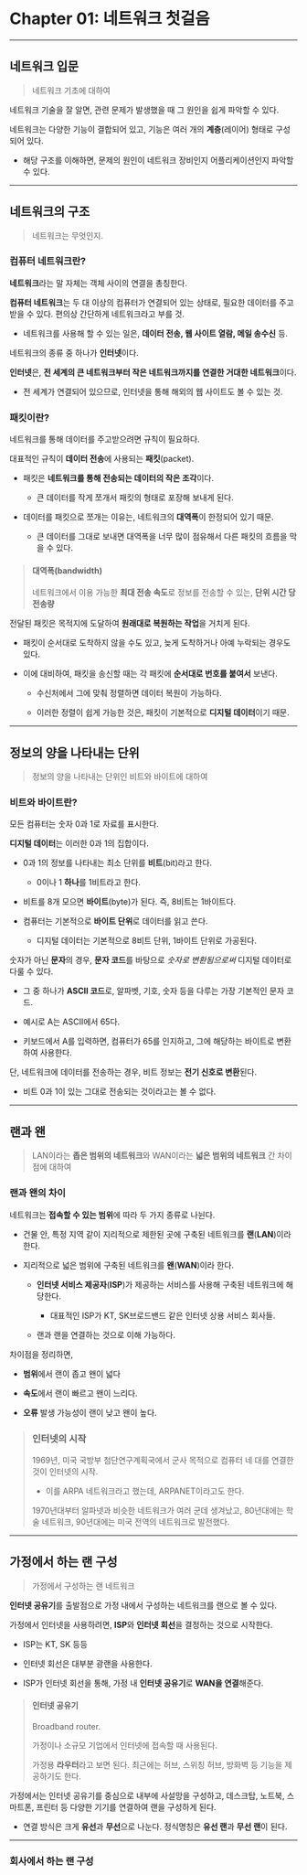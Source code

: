 # Chapter 01: 네트워크 첫걸음

---

## 네트워크 입문

> 네트워크 기초에 대하여

네트워크 기술을 잘 알면, 관련 문제가 발생했을 때 그 원인을 쉽게 파악할 수 있다.

네트워크는 다양한 기능이 결합되어 있고, 기능은 여러 개의 **계층**(레이어) 형태로 구성되어 있다.

- 해당 구조를 이해하면, 문제의 원인이 네트워크 장비인지 어플리케이션인지 파악할 수 있다.

---

## 네트워크의 구조

> 네트워크는 무엇인지.

### 컴퓨터 네트워크란?

**네트워크**라는 말 자체는 객체 사이의 연결을 총칭한다.

**컴퓨터 네트워크**는 두 대 이상의 컴퓨터가 연결되어 있는 상태로, 필요한 데이터를 주고 받을 수 있다. 편의상 간단하게 네트워크라고 부를 것.

- 네트워크를 사용해 할 수 있는 일은, **데이터 전송, 웹 사이트 열람, 메일 송수신** 등.

네트워크의 종류 중 하나가 **인터넷**이다.

**인터넷**은, **전 세계의 큰 네트워크부터 작은 네트워크까지를 연결한 거대한 네트워크**이다.

- 전 세계가 연결되어 있으므로, 인터넷을 통해 해외의 웹 사이트도 볼 수 있는 것.

### 패킷이란?

네트워크를 통해 데이터를 주고받으려면 규칙이 필요하다.

대표적인 규칙이 **데이터 전송**에 사용되는 **패킷**(packet).

- 패킷은 **네트워크를 통해 전송되는 데이터의 작은 조각**이다.
  
  - 큰 데이터를 작게 쪼개서 패킷의 형태로 포장해 보내게 된다.

- 데이터를 패킷으로 쪼개는 이유는, 네트워크의 **대역폭**이 한정되어 있기 때문.
  
  - 큰 데이터를 그대로 보내면 대역폭을 너무 많이 점유해서 다른 패킷의 흐름을 막을 수 있다.

> #### 대역폭(bandwidth)
> 
> 네트워크에서 이용 가능한 **최대 전송 속도**로 정보를 전송할 수 있는, **단위 시간 당 전송량**

전달된 패킷은 목적지에 도달하여 **원래대로 복원하는 작업**을 거치게 된다.

- 패킷이 순서대로 도착하지 않을 수도 있고, 늦게 도착하거나 아예 누락되는 경우도 있다.

- 이에 대비하여, 패킷을 송신할 때는 각 패킷에 **순서대로 번호를 붙여서** 보낸다.
  
  - 수신처에서 그에 맞춰 정렬하면 데이터 복원이 가능하다.
  
  - 이러한 정렬이 쉽게 가능한 것은, 패킷이 기본적으로 **디지털 데이터**이기 때문.

---

## 정보의 양을 나타내는 단위

> 정보의 양을 나타내는 단위인 비트와 바이트에 대하여

### 비트와 바이트란?

모든 컴퓨터는 숫자 0과 1로 자료를 표시한다.

**디지털 데이터**는 이러한 0과 1의 집합이다.

- 0과 1의 정보를 나타내는 최소 단위를 **비트**(bit)라고 한다.
  
  - 0이나 1 **하나**를 1비트라고 한다.

- 비트를 8개 모으면 **바이트**(byte)가 된다. 즉, 8비트는 1바이트다.

- 컴퓨터는 기본적으로 **바이트 단위**로 데이터를 읽고 쓴다.
  
  - 디지털 데이터는 기본적으로 8비트 단위, 1바이트 단위로 가공된다.

숫자가 아닌 **문자**의 경우, **문자 코드**를 바탕으로 *숫자로 변환됨으로써* 디지털 데이터로 다룰 수 있다.

- 그 중 하나가 **ASCII 코드**로, 알파벳, 기호, 숫자 등을 다루는 가장 기본적인 문자 코드.

- 예시로 A는 ASCII에서 65다.

- 키보드에서 A를 입력하면, 컴퓨터가 65를 인지하고, 그에 해당하는 바이트로 변환하여 사용한다.

단, 네트워크에 데이터를 전송하는 경우, 비트 정보는 **전기 신호로 변환**된다.

- 비트 0과 1이 있는 그대로 전송되는 것이라고는 볼 수 없다.

---

## 랜과 왠

> LAN이라는 **좁은 범위의 네트워크**와 WAN이라는 **넓은 범위의 네트워크** 간 차이점에 대하여

### 랜과 왠의 차이

네트워크는 **접속할 수 있는 범위**에 따라 두 가지 종류로 나뉜다.

- 건물 안, 특정 지역 같이 지리적으로 제한된 곳에 구축된 네트워크를 **랜**(**LAN**)이라 한다.

- 지리적으로 넓은 범위에 구축된 네트워크를 **왠**(**WAN**)이라 한다.
  
  - **인터넷 서비스 제공자**(**ISP**)가 제공하는 서비스를 사용해 구축된 네트워크에 해당한다.
    
    - 대표적인 ISP가 KT, SK브로드밴드 같은 인터넷 상용 서비스 회사들.
  
  - 랜과 랜을 연결하는 것으로 이해 가능하다.

차이점을 정리하면,

- **범위**에서 랜이 좁고 왠이 넓다

- **속도**에서 랜이 빠르고 왠이 느리다.

- **오류** 발생 가능성이 랜이 낮고 왠이 높다.

> ### 인터넷의 시작
> 
> 1969년, 미국 국방부 첨단연구계획국에서 군사 목적으로 컴퓨터 네 대를 연결한 것이 인터넷의 시작.
> 
> - 이를 ARPA 네트워크라고 했는데, ARPANET이라고도 한다.
> 
> 1970년대부터 알파넷과 비슷한 네트워크가 여러 군데 생겨났고, 80년대에는 학술 네트워크, 90년대에는 미국 전역의 네트워크로 발전했다.

---

## 가정에서 하는 랜 구성

> 가정에서 구성하는 랜 네트워크

**인터넷 공유기**를 출발점으로 가정 내에서 구성하는 네트워크를 랜으로 볼 수 있다.

가정에서 인터넷을 사용하려면, **ISP**와 **인터넷 회선**을 결정하는 것으로 시작한다.

- ISP는 KT, SK 등등

- 인터넷 회선은 대부분 광랜을 사용한다.

- ISP가 인터넷 회선을 통해, 가정 내 **인터넷 공유기**로 **WAN을 연결**해준다.

> #### 인터넷 공유기
> 
> Broadband router.
> 
> 가정이나 소규모 기업에서 인터넷에 접속할 때 사용된다.
> 
> 가정용 **라우터**라고 보면 된다. 최근에는 허브, 스위칭 허브, 방화벽 등 기능을 제공하기도 한다.

가정에서는 인터넷 공유기를 중심으로 내부에 사설망을 구성하고, 데스크탑, 노트북, 스마트폰, 프린터 등 다양한 기기를 연결하여 랜을 구성하게 된다.

- 연결 방식은 크게 **유선**과 **무선**으로 나눈다. 정식명칭은 **유선 랜**과 **무선 랜**이 된다.

---

### 회사에서 하는 랜 구성



